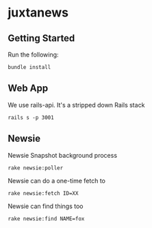 juxtanews
=========

## Getting Started

Run the following:

    bundle install

## Web App

We use rails-api. It's a stripped down Rails stack

    rails s -p 3001

## Newsie

Newsie Snapshot background process

    rake newsie:poller

Newsie can do a one-time fetch to

    rake newsie:fetch ID=XX

Newsie can find things too

    rake newsie:find NAME=fox
